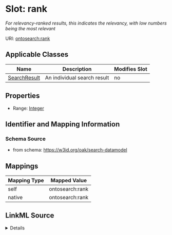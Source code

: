 

# Slot: rank


_For relevancy-ranked results, this indicates the relevancy, with low numbers being the most relevant_





URI: [ontosearch:rank](https://w3id.org/oak/search-datamodel/rank)



<!-- no inheritance hierarchy -->





## Applicable Classes

| Name | Description | Modifies Slot |
| --- | --- | --- |
| [SearchResult](SearchResult.md) | An individual search result |  no  |







## Properties

* Range: [Integer](Integer.md)





## Identifier and Mapping Information







### Schema Source


* from schema: https://w3id.org/oak/search-datamodel




## Mappings

| Mapping Type | Mapped Value |
| ---  | ---  |
| self | ontosearch:rank |
| native | ontosearch:rank |




## LinkML Source

<details>
```yaml
name: rank
description: For relevancy-ranked results, this indicates the relevancy, with low
  numbers being the most relevant
from_schema: https://w3id.org/oak/search-datamodel
rank: 1000
alias: rank
owner: SearchResult
domain_of:
- SearchResult
range: integer

```
</details>